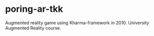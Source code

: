 # poring-ar-tkk
Augmented reality game using Kharma-framework in 2010. University Augmented Reality course.
